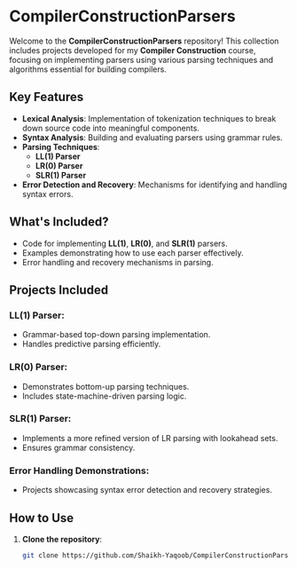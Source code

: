 # **CompilerConstructionParsers**

Welcome to the **CompilerConstructionParsers** repository! This collection includes projects developed for my **Compiler Construction** course, focusing on implementing parsers using various parsing techniques and algorithms essential for building compilers.

## **Key Features**

- **Lexical Analysis**: Implementation of tokenization techniques to break down source code into meaningful components.
- **Syntax Analysis**: Building and evaluating parsers using grammar rules.
- **Parsing Techniques**:
  - **LL(1) Parser**
  - **LR(0) Parser**
  - **SLR(1) Parser**
- **Error Detection and Recovery**: Mechanisms for identifying and handling syntax errors.

## **What's Included?**

- Code for implementing **LL(1)**, **LR(0)**, and **SLR(1)** parsers.
- Examples demonstrating how to use each parser effectively.
- Error handling and recovery mechanisms in parsing.

## **Projects Included**

### **LL(1) Parser**:
- Grammar-based top-down parsing implementation.
- Handles predictive parsing efficiently.

### **LR(0) Parser**:
- Demonstrates bottom-up parsing techniques.
- Includes state-machine-driven parsing logic.

### **SLR(1) Parser**:
- Implements a more refined version of LR parsing with lookahead sets.
- Ensures grammar consistency.

### **Error Handling Demonstrations**:
- Projects showcasing syntax error detection and recovery strategies.

## **How to Use**

1. **Clone the repository**:
   ```bash
   git clone https://github.com/Shaikh-Yaqoob/CompilerConstructionParsers.git
